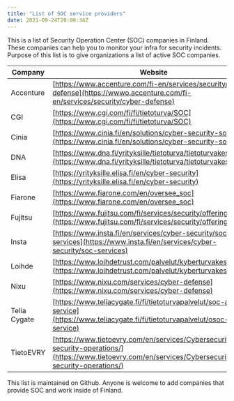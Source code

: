 ```yaml
---
title: "List of SOC service providers"
date: 2021-09-24T20:00:34Z
---
```


This is a list of Security Operation Center (SOC) companies in Finland. These companies can help you to monitor your infra for security incidents. Purpose of this list is to give organizations a list of active SOC companies. 

| Company | Website | Notes | 
|---|---|---|
|Accenture | [https://www.accenture.com/fi-en/services/security/cyber-defense](https://wwwo.accenture.com/fi-en/services/security/cyber-defense) |
|CGI | [https://www.cgi.com/fi/fi/tietoturva/SOC](https://www.cgi.com/fi/fi/tietoturva/SOC)
|Cinia | [https://www.cinia.fi/en/solutions/cyber-security-solutions](https://www.cinia.fi/en/solutions/cyber-security-solutions)
|DNA | [https://www.dna.fi/yrityksille/tietoturva/tietoturvakeskus](https://www.dna.fi/yrityksille/tietoturva/tietoturvakeskus)
|Elisa | [https://yrityksille.elisa.fi/en/cyber-security](https://yrityksille.elisa.fi/en/cyber-security)
|Fiarone | [https://www.fiarone.com/en/oversee_soc](https://www.fiarone.com/en/oversee_soc)
|Fujitsu | [https://www.fujitsu.com/fi/services/security/offerings/soc/](https://www.fujitsu.com/fi/services/security/offerings/soc/)
|Insta | [https://www.insta.fi/en/services/cyber-security/soc-services](https://www.insta.fi/en/services/cyber-security/soc-services) |
|Loihde | [https://www.loihdetrust.com/palvelut/kyberturvakeskus/](https://www.loihdetrust.com/palvelut/kyberturvakeskus/)
|Nixu |[https://www.nixu.com/services/cyber-defense](https://www.nixu.com/services/cyber-defense) |
|Telia Cygate | [https://www.teliacygate.fi/fi/tietoturvapalvelut/soc-as-a-service](https://www.teliacygate.fi/fi/tietoturvapalvelut/osoc-as-a-service) |
|TietoEVRY | [https://www.tietoevry.com/en/services/Cybersecurity/agile-security-operations/](https://www.tietoevry.com/en/services/Cybersecurity/agile-security-operations/)

This list is maintained on Github. Anyone is welcome to add companies that provide SOC and work inside of Finland.
